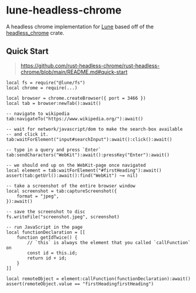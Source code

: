 # lune-headless-chrome

A headless chrome implementation for [Lune](https://github.com/lune-org/lune) based off of the [headless_chrome](https://github.com/rust-headless-chrome/rust-headless-chrome) crate.

## Quick Start

> https://github.com/rust-headless-chrome/rust-headless-chrome/blob/main/README.md#quick-start

```luau
local fs = require("@lune/fs")
local chrome = require(...)

local browser = chrome.createBrowser({ port = 3466 })
local tab = browser:newTab():await()

-- navigate to wikipedia
tab:navigateTo("https://www.wikipedia.org/"):await()

-- wait for network/javascript/dom to make the search-box available
-- and click it.
tab:waitForElement("input#searchInput"):await():click():await()

-- type in a query and press `Enter`
tab:sendCharacters("WebKit"):await():pressKey("Enter"):await()

-- we should end up on the WebKit-page once navigated
local element = tab:waitForElement("#firstHeading"):await()
assert(tab:getUrl():await():find("WebKit") ~= nil)

-- take a screenshot of the entire browser window
local screenshot = tab:captureScreenshot({
	format = "jpeg",
}):await()

-- save the screenshot to disc
fs.writeFile("screenshot.jpeg", screenshot)

-- run JavaScript in the page
local functionDeclaration = [[
	function getIdTwice() {
		// `this` is always the element that you called `callFunction` on
		const id = this.id;
		return id + id;
	}
]]

local remoteObject = element:callFunction(functionDeclaration):await()
assert(remoteObject.value == "firstHeadingfirstHeading")
```

